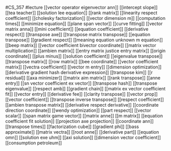 #CS_357
#lecture
[[vector operator eigenvector ann]]
[[intercept slope]]
[[tea teacher]]
[[solution lee equation]]
[[rank matrix]]
[[linearity respect coefficient]]
[[cholesky factorization]]
[[vector dimension m]]
[[computation times]]
[[minimize equation]]
[[plane span vector]]
[[curve fitting]]
[[vector matrix anna]]
[[mini coefficient]]
[[equation coefficient]]
[[derivative respect]]
[[transpose axe]]
[[transpose matrix transpose]]
[[equation transpose]]
[[gradient respect]]
[[meaning equation unknown m equation]]
[[beep matrix]]
[[vector coefficient bivector coordinate]]
[[matrix vector multiplication]]
[[ambien matrix]]
[[entry matrix justice entry matrix]]
[[origin coordinate]]
[[plus minus]]
[[solution coefficient]]
[[eigenvalue transpose]]
[[transpose matrix]]
[[row matrix]]
[[bee coordinate]]
[[vector coefficient matrix]]
[[vectra coefficient]]
[[vector m entry]]
[[dimension optimization]]
[[derivative gradient hash derivative expression]]
[[transpose kim]]
[[r residual]]
[[axa minimizer]]
[[matrix aim matrix]]
[[rank transpose]]
[[anne entry]]
[[sn vector coefficient ex vector]]
[[transpose hash]]
[[transpose eigenvalue]]
[[respect amb]]
[[gradient chain]]
[[matrix ex vector coefficient fit]]
[[vector entry]]
[[derivative fee]]
[[clarity transpose]]
[[vector prop]]
[[vector coefficient]]
[[transpose inverse transpose]]
[[respect coefficient]]
[[ambien transpose matrix]]
[[derivative respect derivative]]
[[coordinate direction coordinate]]
[[wendy optimization]]
[[part respect]]
[[vector scalar]]
[[span matrix game vector]]
[[matrix anne]]
[[m matrix]]
[[equation coefficient fit solution]]
[[projection axe projection]]
[[coordinate ann]]
[[transpose times]]
[[factorization cube]]
[[gradient phi]]
[[bass approximate]]
[[matrix vectra]]
[[root anne]]
[[derivative part]]
[[equation omn]]
[[solution exe uhm]]
[[axi solution]]
[[dimension vector coefficient]]
[[consumption petroleum]]
